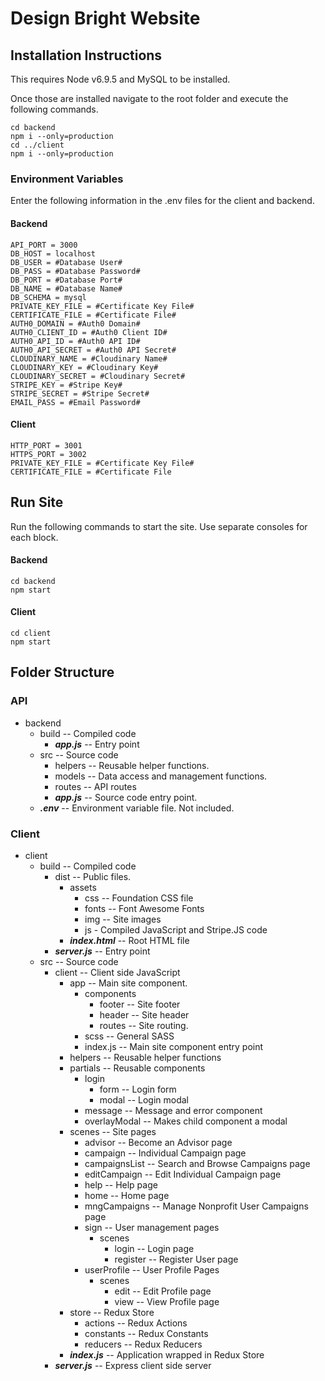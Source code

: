 # Design Bright Website

## Installation Instructions
This requires Node v6.9.5 and MySQL to be installed.

Once those are installed navigate to the root folder and execute the following commands.
```
cd backend
npm i --only=production
cd ../client
npm i --only=production
```

### Environment Variables

Enter the following information in the .env files for the client and backend.

#### Backend

```
API_PORT = 3000
DB_HOST = localhost
DB_USER = #Database User#
DB_PASS = #Database Password#
DB_PORT = #Database Port#
DB_NAME = #Database Name#
DB_SCHEMA = mysql
PRIVATE_KEY_FILE = #Certificate Key File#
CERTIFICATE_FILE = #Certificate File#
AUTH0_DOMAIN = #Auth0 Domain#
AUTH0_CLIENT_ID = #Auth0 Client ID#
AUTH0_API_ID = #Auth0 API ID#
AUTH0_API_SECRET = #Auth0 API Secret#
CLOUDINARY_NAME = #Cloudinary Name#
CLOUDINARY_KEY = #Cloudinary Key#
CLOUDINARY_SECRET = #Cloudinary Secret#
STRIPE_KEY = #Stripe Key#
STRIPE_SECRET = #Stripe Secret#
EMAIL_PASS = #Email Password#
```

#### Client

```
HTTP_PORT = 3001
HTTPS_PORT = 3002
PRIVATE_KEY_FILE = #Certificate Key File#
CERTIFICATE_FILE = #Certificate File
```

## Run Site

Run the following commands to start the site. Use separate consoles for each block.

#### Backend
```
cd backend
npm start
```

#### Client
```
cd client
npm start
```

## Folder Structure
### API
* backend
  * build -- Compiled code
    * ***app.js*** -- Entry point
  * src -- Source code
    * helpers -- Reusable helper functions.
    * models -- Data access and management functions.
    * routes -- API routes
    * ***app.js*** -- Source code entry point.
  * ***.env*** -- Environment variable file. Not included.

### Client
* client
  * build -- Compiled code
    * dist -- Public files.
      * assets
        * css -- Foundation CSS file
        * fonts -- Font Awesome Fonts
        * img -- Site images
        * js - Compiled JavaScript and Stripe.JS code
      * ***index.html*** -- Root HTML file
    * ***server.js*** -- Entry point
  * src -- Source code
    * client -- Client side JavaScript
      * app -- Main site component.
        * components
          * footer -- Site footer
          * header -- Site header
          * routes -- Site routing.
        * scss -- General SASS
        * index.js -- Main site component entry point
      * helpers -- Reusable helper functions
      * partials -- Reusable components
        * login
          * form -- Login form
          * modal -- Login modal
        * message -- Message and error component
        * overlayModal -- Makes child component a modal
      * scenes -- Site pages
        * advisor -- Become an Advisor page
        * campaign -- Individual Campaign page
        * campaignsList -- Search and Browse Campaigns page
        * editCampaign -- Edit Individual Campaign page
        * help -- Help page
        * home -- Home page
        * mngCampaigns -- Manage Nonprofit User Campaigns page
        * sign -- User management pages
          * scenes
            * login -- Login page
            * register -- Register User page
        * userProfile -- User Profile Pages
          * scenes
            * edit -- Edit Profile page
            * view -- View Profile page
      * store -- Redux Store
        * actions -- Redux Actions
        * constants -- Redux Constants
        * reducers -- Redux Reducers
      * ***index.js*** -- Application wrapped in Redux Store
    * ***server.js*** -- Express client side server